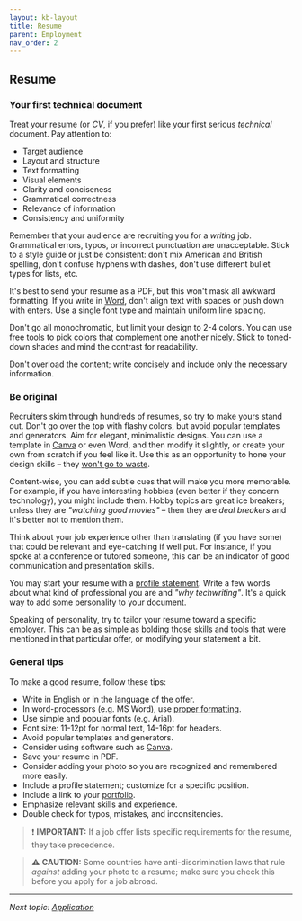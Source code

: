 ```yaml
---
layout: kb-layout
title: Resume
parent: Employment
nav_order: 2
---
```


## Resume

### Your first technical document

Treat your resume (or *CV*, if you prefer) like your first serious *technical* document. Pay attention to:  

* Target audience
* Layout and structure
* Text formatting
* Visual elements
* Clarity and conciseness
* Grammatical correctness
* Relevance of information
* Consistency and uniformity

Remember that your audience are recruiting you for a *writing* job. Grammatical errors, typos, or incorrect punctuation are unacceptable. Stick to a style guide or just be consistent: don't mix American and British spelling, don't confuse hyphens with dashes, don't use different bullet types for lists, etc.  

It's best to send your resume as a PDF, but this won't mask all awkward formatting. If you write in [Word](../../05-tools/1-writing-and-text-editing/index.md/#wysiwyg), don't align text with spaces or push down with enters. Use a single font type and maintain uniform line spacing.  

Don't go all monochromatic, but limit your design to 2-4 colors. You can use free [tools](https://paletton.com/) to pick colors that complement one another nicely. Stick to toned-down shades and mind the contrast for readability.  

Don't overload the content; write concisely and include only the necessary information.  

### Be original

Recruiters skim through hundreds of resumes, so try to make yours stand out. Don't go over the top with flashy colors, but avoid popular templates and generators. Aim for elegant, minimalistic designs. You can use a template in [Canva](https://www.canva.com/resumes/) or even Word, and then modify it slightly, or create your own from scratch if you feel like it. Use this as an opportunity to hone your design skills – they [won't go to waste](../../04-learning-the-basics/3-content-design/index.md/#graphic-design).  

Content-wise, you can add subtle cues that will make you more memorable. For example, if you have interesting hobbies (even better if they concern technology), you might include them. Hobby topics are great ice breakers; unless they are *"watching good movies"* – then they are *deal breakers* and it's better not to mention them.  

Think about your job experience other than translating (if you have some) that could be relevant and eye-catching if well put. For instance, if you spoke at a conference or tutored someone, this can be an indicator of good communication and presentation skills.  

You may start your resume with a [profile statement](https://www.careereducation.columbia.edu/resources/how-write-resume-profile-or-summary-statement). Write a few words about what kind of professional you are and *"why techwriting"*. It's a quick way to add some personality to your document.  

Speaking of personality, try to tailor your resume toward a specific employer. This can be as simple as bolding those skills and tools that were mentioned in that particular offer, or modifying your statement a bit.  

### General tips

To make a good resume, follow these tips:  

* Write in English or in the language of the offer.
* In word-processors (e.g. MS Word), use [proper formatting](../../05-tools/1-writing-and-text-editing/index.md/#wysiwyg).
* Use simple and popular fonts (e.g. Arial).
* Font size: 11-12pt for normal text, 14-16pt for headers.
* Avoid popular templates and generators.
* Consider using software such as [Canva](https://www.canva.com/resumes/).
* Save your resume in PDF.
* Consider adding your photo so you are recognized and remembered more easily.
* Include a profile statement; customize for a specific position.
* Include a link to your [portfolio](../1-portfolio/).
* Emphasize relevant skills and experience.
* Double check for typos, mistakes, and inconsitencies.

> ❗ **IMPORTANT:** If a job offer lists specific requirements for the resume, they take precedence.  

> ⚠️ **CAUTION:** Some countries have anti-discrimination laws that rule *against* adding your photo to a resume; make sure you check this before you apply for a job abroad.  

---

*Next topic: [Application](../3-application/)*
